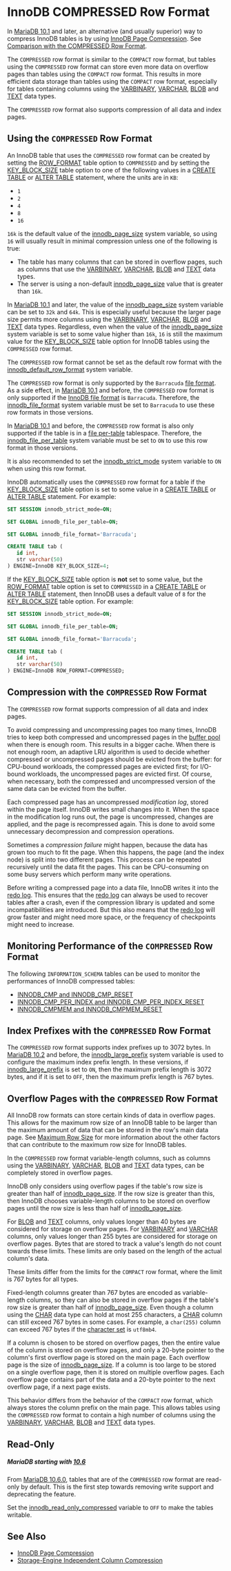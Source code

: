 # InnoDB COMPRESSED Row Format

In [MariaDB 10.1](/kb/en/what-is-mariadb-101/) and later, an alternative (and usually superior) way to compress InnoDB tables is by using [InnoDB Page Compression](/columns-storage-engines-and-plugins/storage-engines/innodb/innodb-page-compression). See [Comparison with the COMPRESSED Row Format](/kb/en/innodb-page-compression/#comparison-with-the-compressed-row-format).

The `COMPRESSED` row format is similar to the `COMPACT` row format, but tables using the `COMPRESSED` row format can store even more data on overflow pages than tables using the `COMPACT` row format. This results in more efficient data storage than tables using the `COMPACT` row format, especially for tables containing columns using the [VARBINARY](/columns-storage-engines-and-plugins/data-types/string-data-types/varbinary), [VARCHAR](/columns-storage-engines-and-plugins/data-types/string-data-types/varchar), [BLOB](/columns-storage-engines-and-plugins/data-types/string-data-types/blob) and [TEXT](/columns-storage-engines-and-plugins/data-types/string-data-types/text) data types.

The `COMPRESSED` row format also supports compression of all data and index pages.

## Using the `COMPRESSED` Row Format

An InnoDB table that uses the `COMPRESSED` row format can be created by setting the [ROW_FORMAT](/kb/en/create-table/#row_format) table option to `COMPRESSED` and by setting the [KEY_BLOCK_SIZE](/kb/en/create-table/#key_block_size) table option to one of the following values in a [CREATE TABLE](/sql-statements-structure/sql-statements/data-definition/create/create-table) or [ALTER TABLE](/sql-statements-structure/sql-statements/data-definition/alter/alter-table) statement, where the units are in `KB`:

- `1`
- `2`
- `4`
- `8`
- `16`

`16k` is the default value of the [innodb_page_size](/kb/en/innodb-system-variables/#innodb_page_size) system variable, so using `16` will usually result in minimal compression unless one of the following is true:

- The table has many columns that can be stored in overflow pages, such as columns that use the [VARBINARY](/columns-storage-engines-and-plugins/data-types/string-data-types/varbinary), [VARCHAR](/columns-storage-engines-and-plugins/data-types/string-data-types/varchar), [BLOB](/columns-storage-engines-and-plugins/data-types/string-data-types/blob) and [TEXT](/columns-storage-engines-and-plugins/data-types/string-data-types/text) data types.
- The server is using a non-default [innodb_page_size](/kb/en/innodb-system-variables/#innodb_page_size) value that is greater than `16k`.

In [MariaDB 10.1](/kb/en/what-is-mariadb-101/) and later, the value of the [innodb_page_size](/kb/en/innodb-system-variables/#innodb_page_size) system variable can be set to `32k` and `64k`. This is especially useful because the larger page size permits more columns using the [VARBINARY](/columns-storage-engines-and-plugins/data-types/string-data-types/varbinary), [VARCHAR](/columns-storage-engines-and-plugins/data-types/string-data-types/varchar), [BLOB](/columns-storage-engines-and-plugins/data-types/string-data-types/blob) and [TEXT](/columns-storage-engines-and-plugins/data-types/string-data-types/text) data types. Regardless, even when the value of the [innodb_page_size](/kb/en/innodb-system-variables/#innodb_page_size) system variable is set to some value higher than `16k`, `16` is still the maximum value for the [KEY_BLOCK_SIZE](/kb/en/create-table/#key_block_size) table option for InnoDB tables using the `COMPRESSED` row format.

The `COMPRESSED` row format cannot be set as the default row format with the [innodb_default_row_format](/kb/en/innodb-system-variables/#innodb_default_row_format) system variable.

The `COMPRESSED` row format is only supported by the `Barracuda` [file format](/columns-storage-engines-and-plugins/storage-engines/innodb/innodb-file-format). As a side effect, in [MariaDB 10.1](/kb/en/what-is-mariadb-101/) and before, the `COMPRESSED` row format is only supported if the [InnoDB file format](/kb/en/xtradbinnodb-file-format/) is `Barracuda`. Therefore, the [innodb_file_format](/kb/en/innodb-system-variables/#innodb_file_format) system variable must be set to `Barracuda` to use these row formats in those versions.

In [MariaDB 10.1](/kb/en/what-is-mariadb-101/) and before, the `COMPRESSED` row format is also only supported if the table is in a [file per-table](/columns-storage-engines-and-plugins/storage-engines/innodb/innodb-tablespaces/innodb-file-per-table-tablespaces) tablespace. Therefore, the [innodb_file_per_table](/kb/en/innodb-system-variables/#innodb_file_per_table) system variable must be set to `ON` to use this row format in those versions.

It is also recommended to set the [innodb_strict_mode](/kb/en/innodb-system-variables/#innodb_strict_mode) system variable to `ON` when using this row format.

InnoDB automatically uses the `COMPRESSED` row format for a table if the [KEY_BLOCK_SIZE](/kb/en/create-table/#key_block_size) table option is set to some value in a [CREATE TABLE](/sql-statements-structure/sql-statements/data-definition/create/create-table) or [ALTER TABLE](/sql-statements-structure/sql-statements/data-definition/alter/alter-table) statement. For example:

```sql
SET SESSION innodb_strict_mode=ON;

SET GLOBAL innodb_file_per_table=ON;

SET GLOBAL innodb_file_format='Barracuda';

CREATE TABLE tab (
   id int,
   str varchar(50)
) ENGINE=InnoDB KEY_BLOCK_SIZE=4;
```

If the [KEY_BLOCK_SIZE](/kb/en/create-table/#key_block_size) table option is <strong>not</strong> set to some value, but the [ROW_FORMAT](/kb/en/create-table/#row_format) table option is set to `COMPRESSED` in a [CREATE TABLE](/sql-statements-structure/sql-statements/data-definition/create/create-table) or [ALTER TABLE](/sql-statements-structure/sql-statements/data-definition/alter/alter-table) statement, then InnoDB uses a default value of `8` for the [KEY_BLOCK_SIZE](/kb/en/create-table/#key_block_size) table option. For example:

```sql
SET SESSION innodb_strict_mode=ON;

SET GLOBAL innodb_file_per_table=ON;

SET GLOBAL innodb_file_format='Barracuda';

CREATE TABLE tab (
   id int,
   str varchar(50)
) ENGINE=InnoDB ROW_FORMAT=COMPRESSED;
```

## Compression with the `COMPRESSED` Row Format

The `COMPRESSED` row format supports compression of all data and index pages.

To avoid compressing and uncompressing pages too many times, InnoDB tries to keep both compressed and uncompressed pages in the [buffer pool](/kb/en/xtradbinnodb-memory-buffer/) when there is enough room. This results in a bigger cache. When there is not enough room, an adaptive LRU algorithm is used to decide whether compressed or uncompressed pages should be evicted from the buffer: for CPU-bound workloads, the compressed pages are evicted first; for I/O-bound workloads, the uncompressed pages are evicted first. Of course, when necessary, both the compressed and uncompressed version of the same data can be evicted from the buffer.

Each compressed page has an uncompressed <em>modification log</em>, stored within the page itself. InnoDB writes small changes into it. When the space in the modification log runs out, the page is uncompressed, changes are applied, and the page is recompressed again. This is done to avoid some unnecessary decompression and compression operations.

Sometimes a <em>compression failure</em> might happen, because the data has grown too much to fit the page. When this happens, the page (and the index node) is split into two different pages. This process can be repeated recursively until the data fit the pages. This can be CPU-consuming on some busy servers which perform many write operations.

Before writing a compressed page into a data file, InnoDB writes it into the [redo log](/columns-storage-engines-and-plugins/storage-engines/innodb/innodb-redo-log). This ensures that the [redo log](/columns-storage-engines-and-plugins/storage-engines/innodb/innodb-redo-log) can always be used to recover tables after a crash, even if the compression library is updated and some incompatibilities are introduced. But this also means that the [redo log](/columns-storage-engines-and-plugins/storage-engines/innodb/innodb-redo-log) will grow faster and might need more space, or the frequency of checkpoints might need to increase.

## Monitoring Performance of the `COMPRESSED` Row Format

The following `INFORMATION_SCHEMA` tables can be used to monitor the performances of InnoDB compressed tables:

- [INNODB_CMP and INNODB_CMP_RESET](/kb/en/information_schemainnodb_cmp-and-innodb_cmp_reset-tables/)
- [INNODB_CMP_PER_INDEX and INNODB_CMP_PER_INDEX_RESET](/kb/en/information_schemainnodb_cmp_per_index-and-innodb_cmp_per_index_reset-table/)
- [INNODB_CMPMEM and INNODB_CMPMEM_RESET](/kb/en/information_schemainnodb_cmpmem-and-innodb_cmpmem_reset-tables/)

## Index Prefixes with the `COMPRESSED` Row Format

The `COMPRESSED` row format supports index prefixes up to 3072 bytes. In [MariaDB 10.2](/kb/en/what-is-mariadb-102/) and before, the [innodb_large_prefix](/kb/en/innodb-system-variables/#innodb_large_prefix) system variable is used to configure the maximum index prefix length. In these versions, if [innodb_large_prefix](/kb/en/innodb-system-variables/#innodb_large_prefix) is set to `ON`, then the maximum prefix length is 3072 bytes, and if it is set to `OFF`, then the maximum prefix length is 767 bytes.

## Overflow Pages with the `COMPRESSED` Row Format

All InnoDB row formats can store certain kinds of data in overflow pages. This allows for the maximum row size of an InnoDB table to be larger than the maximum amount of data that can be stored in the row's main data page. See [Maximum Row Size](#maximum-row-size) for more information about the other factors that can contribute to the maximum row size for InnoDB tables.

In the `COMPRESSED` row format variable-length columns, such as columns using the [VARBINARY](/columns-storage-engines-and-plugins/data-types/string-data-types/varbinary), [VARCHAR](/columns-storage-engines-and-plugins/data-types/string-data-types/varchar), [BLOB](/columns-storage-engines-and-plugins/data-types/string-data-types/blob) and [TEXT](/columns-storage-engines-and-plugins/data-types/string-data-types/text) data types, can be completely stored in overflow pages.

InnoDB only considers using overflow pages if the table's row size is greater than half of [innodb_page_size](/kb/en/innodb-system-variables/#innodb_page_size). If the row size is greater than this, then InnoDB chooses variable-length columns to be stored on overflow pages until the row size is less than half of [innodb_page_size](/kb/en/innodb-system-variables/#innodb_page_size).

For [BLOB](/columns-storage-engines-and-plugins/data-types/string-data-types/blob) and [TEXT](/columns-storage-engines-and-plugins/data-types/string-data-types/text) columns, only values longer than 40 bytes are considered for storage on overflow pages. For [VARBINARY](/columns-storage-engines-and-plugins/data-types/string-data-types/varbinary) and [VARCHAR](/columns-storage-engines-and-plugins/data-types/string-data-types/varchar) columns, only values longer than 255 bytes are considered for storage on overflow pages. Bytes that are stored to track a value's length do not count towards these limits. These limits are only based on the length of the actual column's data.

These limits differ from the limits for the `COMPACT` row format, where the limit is 767 bytes for all types.

Fixed-length columns greater than 767 bytes are encoded as variable-length columns, so they can also be stored in overflow pages if the table's row size is greater than half of [innodb_page_size](/kb/en/innodb-system-variables/#innodb_page_size). Even though a column using the [CHAR](/columns-storage-engines-and-plugins/data-types/string-data-types/char) data type can hold at most 255 characters, a [CHAR](/columns-storage-engines-and-plugins/data-types/string-data-types/char) column can still exceed 767 bytes in some cases. For example, a `char(255)` column can exceed 767 bytes if the [character set](/columns-storage-engines-and-plugins/data-types/string-data-types/character-sets) is `utf8mb4`.

If a column is chosen to be stored on overflow pages, then the entire value of the column is stored on overflow pages, and only a 20-byte pointer to the column's first overflow page is stored on the main page. Each overflow page is the size of [innodb_page_size](/kb/en/innodb-system-variables/#innodb_page_size). If a column is too large to be stored on a single overflow page, then it is stored on multiple overflow pages. Each overflow page contains part of the data and a 20-byte pointer to the next overflow page, if a next page exists.

This behavior differs from the behavior of the `COMPACT` row format, which always stores the column prefix on the main page. This allows tables using the `COMPRESSED` row format to contain a high number of columns using the [VARBINARY](/columns-storage-engines-and-plugins/data-types/string-data-types/varbinary), [VARCHAR](/columns-storage-engines-and-plugins/data-types/string-data-types/varchar), [BLOB](/columns-storage-engines-and-plugins/data-types/string-data-types/blob) and [TEXT](/columns-storage-engines-and-plugins/data-types/string-data-types/text) data types.

## Read-Only

##### MariaDB starting with [10.6](/kb/en/what-is-mariadb-106/)

From [MariaDB 10.6.0](/kb/en/mariadb-1060-release-notes/), tables that are of the `COMPRESSED` row format are read-only by default. This is the first step towards removing write support and deprecating the feature.

Set the  [innodb_read_only_compressed](/kb/en/innodb-system-variables/#innodb_read_only_compressed) variable to `OFF` to make the tables writable.

## See Also

- [InnoDB Page Compression](/columns-storage-engines-and-plugins/storage-engines/innodb/innodb-page-compression)
- [Storage-Engine Independent Column Compression](/replication/optimization-and-tuning/optimization-and-tuning-compression/storage-engine-independent-column-compression)
